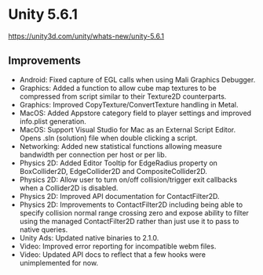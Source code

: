 # Unity 5.6.1

https://unity3d.com/unity/whats-new/unity-5.6.1

## Improvements



*   Android: Fixed capture of EGL calls when using Mali Graphics Debugger.
*   Graphics: Added a function to allow cube map textures to be compressed from script similar to their Texture2D counterparts.
*   Graphics: Improved CopyTexture/ConvertTexture handling in Metal.
*   MacOS: Added Appstore category field to player settings and improved info.plist generation.
*   MacOS: Support Visual Studio for Mac as an External Script Editor. Opens .sln (solution) file when double clicking a script.
*   Networking: Added new statistical functions allowing measure bandwidth per connection per host or per lib.
*   Physics 2D: Added Editor Tooltip for EdgeRadius property on BoxCollider2D, EdgeCollider2D and CompositeCollider2D.
*   Physics 2D: Allow user to turn on/off collision/trigger exit callbacks when a Collider2D is disabled.
*   Physics 2D: Improved API documentation for ContactFilter2D.
*   Physics 2D: Improvements to ContactFilter2D including being able to specify collision normal range crossing zero and expose ability to filter using the managed ContactFilter2D rather than just use it to pass to native queries.
*   Unity Ads: Updated native binaries to 2.1.0.
*   Video: Improved error reporting for incompatible webm files.
*   Video: Updated API docs to reflect that a few hooks were unimplemented for now.